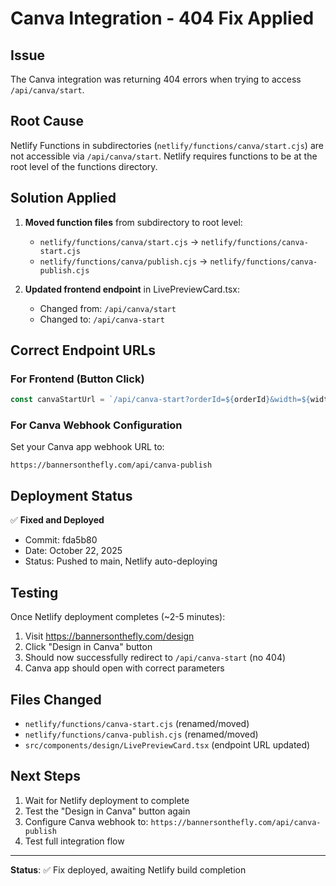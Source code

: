 # Canva Integration - 404 Fix Applied

## Issue
The Canva integration was returning 404 errors when trying to access `/api/canva/start`.

## Root Cause
Netlify Functions in subdirectories (`netlify/functions/canva/start.cjs`) are not accessible via `/api/canva/start`. Netlify requires functions to be at the root level of the functions directory.

## Solution Applied
1. **Moved function files** from subdirectory to root level:
   - `netlify/functions/canva/start.cjs` → `netlify/functions/canva-start.cjs`
   - `netlify/functions/canva/publish.cjs` → `netlify/functions/canva-publish.cjs`

2. **Updated frontend endpoint** in LivePreviewCard.tsx:
   - Changed from: `/api/canva/start`
   - Changed to: `/api/canva-start`

## Correct Endpoint URLs

### For Frontend (Button Click)
```javascript
const canvaStartUrl = `/api/canva-start?orderId=${orderId}&width=${width}&height=${height}`;
```

### For Canva Webhook Configuration
Set your Canva app webhook URL to:
```
https://bannersonthefly.com/api/canva-publish
```

## Deployment Status
✅ **Fixed and Deployed**
- Commit: fda5b80
- Date: October 22, 2025
- Status: Pushed to main, Netlify auto-deploying

## Testing
Once Netlify deployment completes (~2-5 minutes):

1. Visit https://bannersonthefly.com/design
2. Click "Design in Canva" button
3. Should now successfully redirect to `/api/canva-start` (no 404)
4. Canva app should open with correct parameters

## Files Changed
- `netlify/functions/canva-start.cjs` (renamed/moved)
- `netlify/functions/canva-publish.cjs` (renamed/moved)
- `src/components/design/LivePreviewCard.tsx` (endpoint URL updated)

## Next Steps
1. Wait for Netlify deployment to complete
2. Test the "Design in Canva" button again
3. Configure Canva webhook to: `https://bannersonthefly.com/api/canva-publish`
4. Test full integration flow

---

**Status**: ✅ Fix deployed, awaiting Netlify build completion
